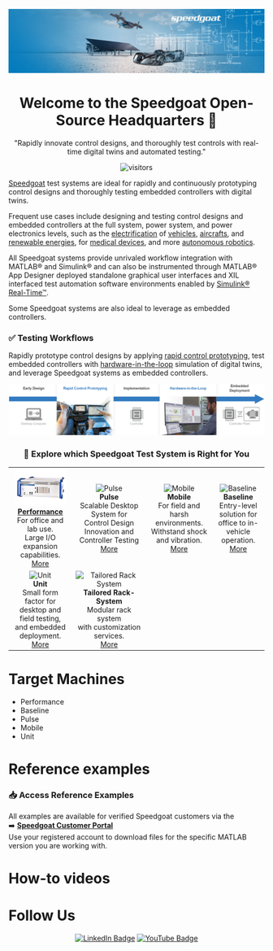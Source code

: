<div align="center">
  
  ![Speedgoat Logo](SG-cover.jpg)
  
  # Welcome to the Speedgoat Open-Source Headquarters 👋
  
  "Rapidly innovate control designs, and thoroughly test controls with real-time digital twins and automated testing."
  
  ![visitors](https://visitor-badge.laobi.icu/badge?page_id=asemedyarov.visitor-badge)
  
</div>

[Speedgoat](https://www.speedgoat.com) test systems are ideal for rapidly and continuously prototyping control designs and thoroughly testing embedded controllers with digital twins.

Frequent use cases include designing and testing control designs and embedded controllers at the full system, power system, and power electronics levels, such as the [electrification](https://www.speedgoat.com/solutions/testing-workflows/electrification-of-everything) of [vehicles](https://www.speedgoat.com/solutions/industries/automotive), [aircrafts](https://www.speedgoat.com/solutions/industries/aerospace), and [renewable energies](https://www.speedgoat.com/solutions/industries/power-systems/microgrids-and-renewables), for [medical devices](https://www.speedgoat.com/solutions/industries/medical-devices), and more [autonomous robotics](https://www.speedgoat.com/solutions/industries/robotic-and-autonomous-systems).

All Speedgoat systems provide unrivaled workflow integration with MATLAB® and Simulink® and can also be instrumented through MATLAB® App Designer deployed standalone graphical user interfaces and XIL interfaced test automation software environments enabled by [Simulink® Real-Time™](https://www.mathworks.com/products/simulink-real-time.html).

Some Speedgoat systems are also ideal to leverage as embedded controllers.

### ✅ Testing Workflows​
Rapidly prototype control designs by applying [rapid control prototyping](https://www.speedgoat.com/solutions/testing-workflows/rapid-control-prototyping), test embedded controllers with
[hardware-in-the-loop](https://www.speedgoat.com/solutions/testing-workflows/hardware-in-the-loop) simulation of digital twins, and leverage Speedgoat systems as embedded controllers.

<div align="center">
  
  ![Testing Workflows](Workflows.png)
  
</div>

<h3 align="center">🚀 Explore which Speedgoat Test System is Right for You</h3>

<table align="center">
  <tr>
    <td align="center">
      <img src="Performance.png" width="100" alt="Performance"/>
      <br><strong><a href="https://www.speedgoat.com/products-services/real-time-target-machines/performance-real-time-target-machine">Performance</a></strong><br>
      For office and lab use.<br>
      Large I/O expansion capabilities.<br>
      <a href="#">More</a>
    </td>
    <td align="center">
      <img src="https://www.speedgoat.com/images/products/Pulse.png" width="100" alt="Pulse"/>
      <br><strong>Pulse</strong><br>
      Scalable Desktop System for<br>
      Control Design Innovation and Controller Testing<br>
      <a href="#">More</a>
    </td>
    <td align="center">
      <img src="https://www.speedgoat.com/images/products/Mobile.png" width="100" alt="Mobile"/>
      <br><strong>Mobile</strong><br>
      For field and harsh environments.<br>
      Withstand shock and vibration.<br>
      <a href="#">More</a>
    </td>
    <td align="center">
      <img src="https://www.speedgoat.com/images/products/Baseline.png" width="100" alt="Baseline"/>
      <br><strong>Baseline</strong><br>
      Entry-level solution for<br>
      office to in-vehicle operation.<br>
      <a href="#">More</a>
    </td>
  </tr>
  <tr>
    <td align="center">
      <img src="https://www.speedgoat.com/images/products/Unit.png" width="100" alt="Unit"/>
      <br><strong>Unit</strong><br>
      Small form factor for<br>
      desktop and field testing,<br>
      and embedded deployment.<br>
      <a href="#">More</a>
    </td>
    <td align="center">
      <img src="https://www.speedgoat.com/images/products/TailoredRack.png" width="100" alt="Tailored Rack System"/>
      <br><strong>Tailored Rack-System</strong><br>
      Modular rack system<br>
      with customization services.<br>
      <a href="#">More</a>
    </td>
    <td colspan="2"></td>
  </tr>
</table>

# Target Machines

- Performance
- Baseline
- Pulse
- Mobile
- Unit

# Reference examples

### 📥 Access Reference Examples

All examples are available for verified Speedgoat customers via the  
➡️ **[Speedgoat Customer Portal](https://www.speedgoat.com/customerportal)**  
Use your registered account to download files for the specific MATLAB version you are working with.

# How-to videos

# Follow Us

<div align="center">

[![LinkedIn Badge](https://camo.githubusercontent.com/845676b3fe4e123995055ec3fb1da6403c3126f65c1aa5dee0c27ea67bf41c0b/68747470733a2f2f696d672e736869656c64732e696f2f62616467652f4c696e6b6564496e2d626c75653f7374796c653d666c6174266c6f676f3d6c696e6b6564696e266c6162656c436f6c6f723d626c7565)](https://www.linkedin.com/company/speedgoat/) [![YouTube Badge](https://camo.githubusercontent.com/7862c30d615b0efd7b5ab5578dc6eb297726dbf22d11a732a473d2abeb8b938e/68747470733a2f2f696d672e736869656c64732e696f2f62616467652f596f75547562652d4646303030303f7374796c653d666c6174266c6f676f3d796f7574756265266c6f676f436f6c6f723d7768697465)](https://www.youtube.com/@SpeedgoatRT)

</div>
